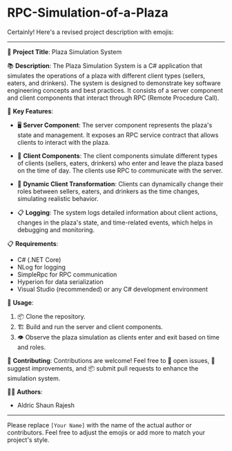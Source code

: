 # RPC-Simulation-of-a-Plaza
Certainly! Here's a revised project description with emojis:

---

🏢 **Project Title**: Plaza Simulation System

📚 **Description**:
The Plaza Simulation System is a C# application that simulates the operations of a plaza with different client types (sellers, eaters, and drinkers). The system is designed to demonstrate key software engineering concepts and best practices. It consists of a server component and client components that interact through RPC (Remote Procedure Call).

🔑 **Key Features**:
- 🖥️ **Server Component**: The server component represents the plaza's state and management. It exposes an RPC service contract that allows clients to interact with the plaza.

- 👥 **Client Components**: The client components simulate different types of clients (sellers, eaters, drinkers) who enter and leave the plaza based on the time of day. The clients use RPC to communicate with the server.

- 🔄 **Dynamic Client Transformation**: Clients can dynamically change their roles between sellers, eaters, and drinkers as the time changes, simulating realistic behavior.

- 📋 **Logging**: The system logs detailed information about client actions, changes in the plaza's state, and time-related events, which helps in debugging and monitoring.

📋 **Requirements**:
- C# (.NET Core)
- NLog for logging
- SimpleRpc for RPC communication
- Hyperion for data serialization
- Visual Studio (recommended) or any C# development environment

🚀 **Usage**:
1. 📦 Clone the repository.
2. 🏗️ Build and run the server and client components.
3. 👁️ Observe the plaza simulation as clients enter and exit based on time and roles.

🤝 **Contributing**:
Contributions are welcome! Feel free to 📢 open issues, 🚀 suggest improvements, and 📦 submit pull requests to enhance the simulation system.

👨‍💻 **Authors**:
- Aldric Shaun Rajesh

---

Please replace `[Your Name]` with the name of the actual author or contributors. Feel free to adjust the emojis or add more to match your project's style.
